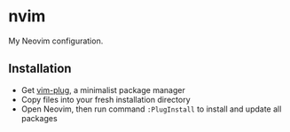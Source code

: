 # nvim

My Neovim configuration.

## Installation

- Get [vim-plug](https://github.com/junegunn/vim-plug), a minimalist package manager
- Copy files into your fresh installation directory
- Open Neovim, then run command `:PlugInstall` to install and update all packages

